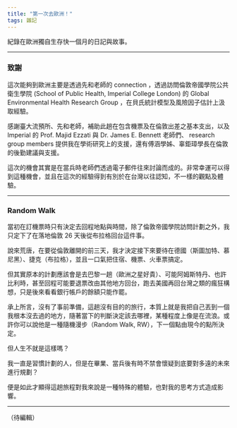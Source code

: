 ```yaml
---
title: "第一次去歐洲！"
tags: 雜記
---
```


紀錄在歐洲獨自生存快一個月的日記與故事。

<!--more-->

---
### 致謝

這次能夠到歐洲主要是透過先和老師的 connection ，透過訪問倫敦帝國學院公共衛生學院 (School of Public Health, Imperial College London) 的 Global Environmental Health Research Group ，在貝氏統計模型及風險因子估計上汲取經驗。  

感謝臺大流預所、先和老師，補助此趟在包含機票及在倫敦出差之基本支出，以及 Imperial 的 Prof. Majid Ezzati 與 Dr. James E. Bennett 老師們、 research group members 提供我在學術研究上的支援，還有傅涵學姊、辜鉅璋學長在倫敦的後勤建議與支援。  

這次的機會其實是在當兵時老師們透過電子郵件往來討論而成的。非常幸運可以得到這種機會，並且在這次的經驗得到有別於在台灣以往認知，不一樣的觀點及體驗。  

--- 

### Random Walk

當初在訂機票時只有決定去回程地點與時間，除了倫敦帝國學院訪問計劃之外，我只定下了在落地倫敦 26 天後從布拉格回台這件事。  

說來荒唐，在要從倫敦離開的前三天，我才決定接下來要待在德國（斯圖加特、慕尼黑）、捷克（布拉格），並且一口氣把住宿、機票、火車票搞定。  

但其實原本的計劃應該會是去巴黎一趟（歐洲之星好貴）、可能阿姆斯特丹、也許比利時，甚至回程可能要退票改由其他地方回台，跑去美國再回台灣之類的瘋狂構想，只是後來看看銀行帳戶的餘額只能作罷。  

承上所言，沒有了事前準備，這趟沒有目的的旅行，本質上就是我把自己丟到一個我根本沒去過的地方，隨著當下的判斷決定該去哪裡，某種程度上像是在流浪。或許你可以說他是一種隨機漫步（Random Walk, RW），下一個點由現今的點所決定。

但人生不就是這樣嗎？  

我一直是習慣計劃的人，但是在畢業、當兵後有時不禁會懷疑到底要對多遠的未來進行規劃？  

便是如此才顯得這趟旅程對我來說是一種特殊的體驗，也對我的思考方式造成影響。

---
<!--  
### 豆漿紅茶事件

這個事件大概是在這趟旅程遇到最討厭的事了。

週一晚上，出發前十二小時。  

想著接下來會有一個月不會碰到夜市，所以到了南機場夜市買了一點小吃以及豆漿紅茶，想說趁出發前享受一番，結果成了悲劇的開始。  

半夜時發現不對，身體開始無力、發燒。以為是感冒，早上六點到機場後報到完吞了一顆退燒藥，順利渡過上機。  

原本以為就這樣沒事了，不料在機上狀況變得愈來愈糟。第一份飛機餐是華航和頤宮合作的雞肉飯，但我一直覺得反胃想吐，所以只吃了一半；後續的飛機餐也完全沒有食慾，甚至只吃了一口便作罷，整段航程基本上是裹著毯子僅僅靠著果汁維持身體機能，所幸身體的感覺隨著時間愈來愈好。
-->

（待編輯）






